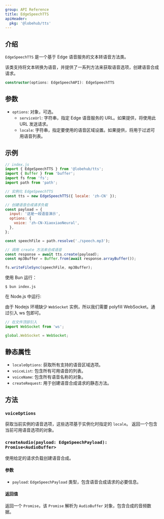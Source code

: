 ```yaml
---
group: API Reference
title: EdgeSpeechTTS
apiHeader:
  pkg: '@lobehub/tts'
---
```


## 介绍

`EdgeSpeechTTS` 是一个基于 Edge 语音服务的文本转语音方法类。

该类支持将文本转换为语音，并提供了一系列方法来获取语音选项，创建语音合成请求。

```ts
constructor(options: EdgeSpeechAPI): EdgeSpeechTTS
```

## 参数

- `options`: 对象，可选。
  - `serviceUrl`: 字符串，指定 Edge 语音服务的 URL。如果提供，将使用此 URL 发送请求。
  - `locale`: 字符串，指定要使用的语音区域设置。如果提供，将用于过滤可用语音列表。

## 示例

```js
// index.js
import { EdgeSpeechTTS } from '@lobehub/tts';
import { Buffer } from 'buffer';
import fs from 'fs';
import path from 'path';

// 实例化 EdgeSpeechTTS
const tts = new EdgeSpeechTTS({ locale: 'zh-CN' });

// 创建语音合成请求负载
const payload = {
  input: '这是一段语音演示',
  options: {
    voice: 'zh-CN-XiaoxiaoNeural',
  },
};

const speechFile = path.resolve('./speech.mp3');

// 调用 create 方法来合成语音
const response = await tts.create(payload);
const mp3Buffer = Buffer.from(await response.arrayBuffer());

fs.writeFileSync(speechFile, mp3Buffer);
```

使用 Bun 运行：

```shell
$ bun index.js
```

在 Node.js 中运行:

由于 Nodejs 环境缺少 `WebSocket` 实例，所以我们需要 polyfill WebSocket。通过引入 ws 包即可。

```js
// 在文件顶部引入
import WebSocket from 'ws';

global.WebSocket = WebSocket;
```

## 静态属性

- `localeOptions`: 获取所有支持的语音区域选项。
- `voiceList`: 包含所有可用语音的列表。
- `voiceName`: 包含所有语音名称的对象。
- `createRequest`: 用于创建语音合成请求的静态方法。

## 方法

### `voiceOptions`

获取当前实例的语音选项，这些选项基于实例化时指定的 `locale`。 返回一个包含当前可用语音选项的对象。

### `createAudio(payload: EdgeSpeechPayload): Promise<AudioBuffer>`

使用给定的请求负载创建语音合成。

#### 参数

- `payload`: `EdgeSpeechPayload` 类型，包含语音合成请求的必要信息。

#### 返回值

返回一个 `Promise`，该 `Promise` 解析为 `AudioBuffer` 对象，包含合成的音频数据。
